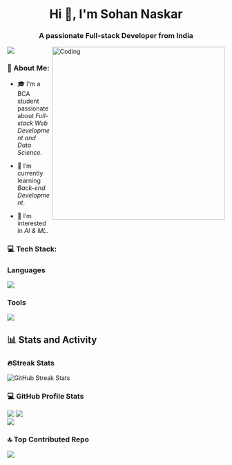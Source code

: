 <h1 align="center">Hi 👋, I'm Sohan Naskar</h1>
<h3 align="center">A passionate Full-stack Developer from India</h3>
<img align="right" alt="Coding" width="400" src="https://cdn.dribbble.com/users/14373931/screenshots/20229892/media/2916c362ae81f1f7fafbbe12f59cd8dc.gif">


[![](https://visitcount.itsvg.in/api?id=Sohan-naskar&label=Profile%20Views&color=6&icon=6&pretty=false)](https://visitcount.itsvg.in)

### 💫 About Me:
- 🎓 I'm a BCA student passionate about *Full-stack Web Development and Data Science*.

- 🌱 I’m currently learning *Back-end Development*.

- 👀 I’m interested in *AI & ML*.

### 💻 Tech Stack:

<h3 align="left">Languages</h3>
<p align="left">
  <a href="https://skillicons.dev">
    <img src="https://skillicons.dev/icons?i=js,c,py,html" />
  </a>
</p>
<!-- <h3 align="left">Frameworks</h3>
<p align="left">
  <a href="https://skillicons.dev">
    <img src="https://skillicons.dev/icons?i=react,vite,tailwind" />
  </a>
</p> -->
<!-- <h3 align="left">Databases</h3>
<p align="left">
  <a href="https://skillicons.dev">
    <img src="https://skillicons.dev/icons?i=mysql" />
  </a> -->
<!-- </p> -->
<h3 align="left">Tools</h3>
<p align="left">
  <a href="https://skillicons.dev">
    <img src="https://skillicons.dev/icons?i=git,github,nodejs,vscode" />
  </a>
</p>

<summary><h2>📊 Stats and Activity</h2></summary>

### <h3>🔥Streak Stats</h3>
<img src="https://github-readme-streak-stats.herokuapp.com/?user=Sohan-naskar&theme=radical&hide_border=true" alt="GitHub Streak Stats"><br/>
### <h3>💻 GitHub Profile Stats</h3>
![](https://github-readme-stats.vercel.app/api?username=Sohan-naskar&theme=radical&hide_border=false&include_all_commits=false&count_private=false)
![](https://github-readme-stats.vercel.app/api/top-langs/?username=Sohan-naskar&theme=radical&hide_border=false&include_all_commits=false&count_private=false&layout=compact)<br/>
[![](https://github-readme-activity-graph.vercel.app/graph?username=Sohan-naskar&theme=github-compact&area_color=0a5b00&area=true)](https://github.com/debanjan-bera/github-readme-activity-graph)

### 🔝 Top Contributed Repo
![](https://github-contributor-stats.vercel.app/api?username=Sohan-naskar&limit=5&theme=dracula&combine_all_yearly_contributions=true)



<!-- Proudly created with GPRM ( https://gprm.itsvg.in ) -->
